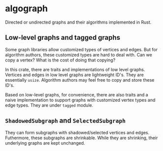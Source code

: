 # algograph

Directed or undirected graphs and their algorithms implemented in Rust.

## Low-level graphs and tagged graphs

Some graph libraries allow customized types of vertices and edges.
But for algorithm authors, these customized types are hard to deal with.
Can we copy a vertex?
What is the cost of doing that copying?

In this crate, there are traits and implementations of low level graphs.
Vertices and edges in low level graphs are lightweight ID's.
They are essentially `usize`.
Algorithm authors may feel free to copy and store these ID's.

Based on low-level graphs, for convenience,
there are also traits and a naive implementation
to support graphs with customized vertex types and edge types.
They are under `tagged` module.

## `ShadowedSubgraph` and `SelectedSubgraph`

They can form subgraphs with shadowed/selected vertices and edges.
Futhermore, these subgraphs are shrinkable.
While they are shrinking, their underlying graphs are kept unchanged.

